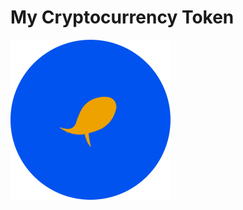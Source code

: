 # My Cryptocurrency Token
![Logo](https://github.com/davyttu/Picto-Tmp/blob/main/picto%20Trumpee%20(1).png?raw=true)
